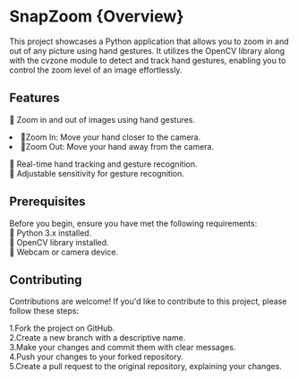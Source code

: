 
# SnapZoom {Overview}

This project showcases a Python application that allows you to zoom in and out of any picture using hand gestures. It utilizes the OpenCV library along with the cvzone module to detect and track hand gestures, enabling you to control the zoom level of an image effortlessly.

## Features
🤖 Zoom in and out of images using hand gestures.<br>
    <li> 📸Zoom In: Move your hand closer to the camera. </li>
    <li> 📸Zoom Out: Move your hand away from the camera. </li>
    
🤖 Real-time hand tracking and gesture recognition.<br>
🤖 Adjustable sensitivity for gesture recognition.<br>

## Prerequisites

Before you begin, ensure you have met the following requirements:<br>
🐼 Python 3.x installed.<br>
🐼 OpenCV library installed.<br>
🐼 Webcam or camera device.<br>

## Contributing

Contributions are welcome! If you'd like to contribute to this project, please follow these steps:<br>

1.Fork the project on GitHub.<br>
2.Create a new branch with a descriptive name.<br>
3.Make your changes and commit them with clear messages.<br>
4.Push your changes to your forked repository.<br>
5.Create a pull request to the original repository, explaining your changes.<br>
